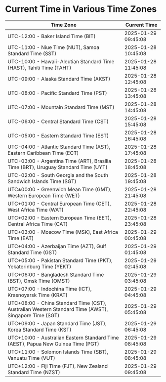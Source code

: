 # Current Time in Various Time Zones

| Time Zone | Current Time |
|-----------|--------------|
| UTC-12:00 - Baker Island Time (BIT) | 2025-01-29 09:45:08 |
| UTC-11:00 - Niue Time (NUT), Samoa Standard Time (SST) | 2025-01-28 10:45:08 |
| UTC-10:00 - Hawaii-Aleutian Standard Time (HAST), Tahiti Time (TAHT) | 2025-01-28 11:45:08 |
| UTC-09:00 - Alaska Standard Time (AKST) | 2025-01-28 12:45:08 |
| UTC-08:00 - Pacific Standard Time (PST) | 2025-01-28 13:45:08 |
| UTC-07:00 - Mountain Standard Time (MST) | 2025-01-28 14:45:08 |
| UTC-06:00 - Central Standard Time (CST) | 2025-01-28 15:45:08 |
| UTC-05:00 - Eastern Standard Time (EST) | 2025-01-28 16:45:08 |
| UTC-04:00 - Atlantic Standard Time (AST), Eastern Caribbean Time (ECT) | 2025-01-28 17:45:08 |
| UTC-03:00 - Argentina Time (ART), Brasília Time (BRT), Uruguay Standard Time (UYT) | 2025-01-28 18:45:08 |
| UTC-02:00 - South Georgia and the South Sandwich Islands Time (SGT) | 2025-01-28 19:45:08 |
| UTC±00:00 - Greenwich Mean Time (GMT), Western European Time (WET) | 2025-01-28 21:45:08 |
| UTC+01:00 - Central European Time (CET), West Africa Time (WAT) | 2025-01-28 22:45:08 |
| UTC+02:00 - Eastern European Time (EET), Central Africa Time (CAT) | 2025-01-28 23:45:08 |
| UTC+03:00 - Moscow Time (MSK), East Africa Time (EAT) | 2025-01-29 00:45:08 |
| UTC+04:00 - Azerbaijan Time (AZT), Gulf Standard Time (GST) | 2025-01-29 01:45:08 |
| UTC+05:00 - Pakistan Standard Time (PKT), Yekaterinburg Time (YEKT) | 2025-01-29 02:45:08 |
| UTC+06:00 - Bangladesh Standard Time (BST), Omsk Time (OMST) | 2025-01-29 03:45:08 |
| UTC+07:00 - Indochina Time (ICT), Krasnoyarsk Time (KRAT) | 2025-01-29 04:45:08 |
| UTC+08:00 - China Standard Time (CST), Australian Western Standard Time (AWST), Singapore Time (SGT) | 2025-01-29 05:45:08 |
| UTC+09:00 - Japan Standard Time (JST), Korea Standard Time (KST) | 2025-01-29 06:45:08 |
| UTC+10:00 - Australian Eastern Standard Time (AEST), Papua New Guinea Time (PGT) | 2025-01-29 08:45:08 |
| UTC+11:00 - Solomon Islands Time (SBT), Vanuatu Time (VUT) | 2025-01-29 08:45:08 |
| UTC+12:00 - Fiji Time (FJT), New Zealand Standard Time (NZST) | 2025-01-29 09:45:08 |
